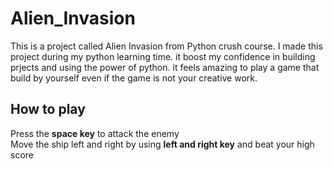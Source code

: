 # Alien_Invasion
This is a project called Alien Invasion from Python crush course.
I made this project during my python learning time.
it boost my confidence in building prjects and using the power of python.
it feels amazing to play a game that build by yourself even if the game is not your creative work.

## How to play
Press the **space key** to attack the enemy<br/>
Move the ship left and right by using **left and right key** and beat your high score<br/>


